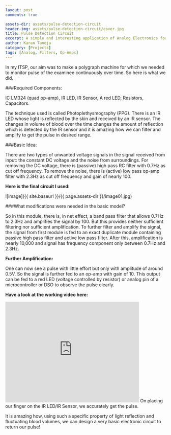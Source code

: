 ```yaml
---
layout: post
comments: true

assets-dir: assets/pulse-detection-circuit
header-img: assets/pulse-detection-circuit/cover.jpg
title: Pulse Detection Circuit
excerpt: A simple and interesting application of Analog Electronics for Pulse Detection
author: Karan Taneja
category: [Projects]
tags: [Analog, Filters, Op-Amps]
---
```


In my ITSP, our aim was to make a polygraph machine for which we needed to monitor pulse of the examinee continuously over time. So here is what we did.

###Required Components:

IC LM324 (quad op-amp), 
IR LED, 
IR Sensor, 
A red LED, 
Resistors, 
Capacitors.

The technique used is called Photoplethysmography (PPG).
There is an IR LED whose light is reflected by the skin and received by an IR sensor. The changes in volume of blood over the time changes the amount of reflection which is detected by the IR sensor and it is amazing how we can filter and amplify to get the pulse in desired range.

###Basic Idea:

There are two types of unwanted voltage signals in the signal received from input: the constant DC voltage and the noise from surroundings. For removing the DC voltage, there is (passive) high pass RC filter with 0.7Hz as cut off frequency. To remove the noise, there is (active) low pass op-amp filter with 2.3Hz as cut off frequency and gain of nearly 100.

**Here is the final circuit I used:**

![image]({{ site.baseurl }}/{{ page.assets-dir }}/image01.jpg)

###What modifications were needed in the basic model?

So in this module, there is, in net effect, a band pass filter that allows 0.7Hz to 2.3Hz and amplifies the signal by 100. But this provides neither sufficient filtering nor sufficient amplification. To further filter and amplify the signal, the signal from first module is fed to an exact duplicate module containing passive high pass filter and active low pass filter. 
After this, amplification is nearly 10,000 and signal has frequency component only between 0.7Hz and 2.3Hz.

**Further Amplification:**

One can now see a pulse with little effort but only with amplitude of around 0.5V. So the signal is further fed to an op-amp with gain of 10.
This output can be fed to a red LED (voltage controlled by resistor) or analog pin of a microcontroller or DSO to observe the pulse clearly.

**Have a look at the working video here:**
<iframe width="420" height="315" src="https://www.youtube.com/embed/kgVUFpzo6lg" frameborder="0" allowfullscreen></iframe>
On placing our finger on the IR LED/IR Sensor, we accurately get the pulse.

It is amazing how, using such a specific property of light reflection and fluctuating blood volumes, we can design a very basic electronic circuit to return our pulse!
